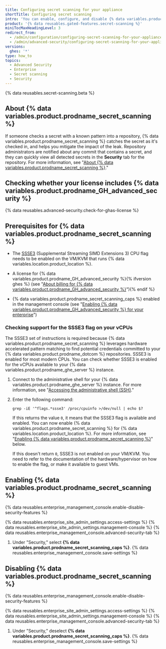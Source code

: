 ```yaml
---
title: Configuring secret scanning for your appliance
shortTitle: Configuring secret scanning
intro: 'You can enable, configure, and disable {% data variables.product.prodname_secret_scanning %} for {% data variables.location.product_location %}. {% data variables.product.prodname_secret_scanning_caps %} allows users to scan code for accidentally committed secrets.'
product: '{% data reusables.gated-features.secret-scanning %}'
miniTocMaxHeadingLevel: 3
redirect_from:
  - /admin/configuration/configuring-secret-scanning-for-your-appliance
  - /admin/advanced-security/configuring-secret-scanning-for-your-appliance
versions:
  ghes: '*'
type: how_to
topics:
  - Advanced Security
  - Enterprise
  - Secret scanning
  - Security
---
```


{% data reusables.secret-scanning.beta %}

## About {% data variables.product.prodname_secret_scanning %}

If someone checks a secret with a known pattern into a repository, {% data variables.product.prodname_secret_scanning %} catches the secret as it's checked in, and helps you mitigate the impact of the leak. Repository administrators are notified about any commit that contains a secret, and they can quickly view all detected secrets in the **Security** tab for the repository. For more information, see "[About {% data variables.product.prodname_secret_scanning %}](/code-security/secret-scanning/about-secret-scanning)."

## Checking whether your license includes {% data variables.product.prodname_GH_advanced_security %}

{% data reusables.advanced-security.check-for-ghas-license %}

## Prerequisites for {% data variables.product.prodname_secret_scanning %}

- The [SSSE3](https://www.intel.com/content/dam/www/public/us/en/documents/manuals/64-ia-32-architectures-optimization-manual.pdf#G3.1106470) (Supplemental Streaming SIMD Extensions 3) CPU flag needs to be enabled on the VM/KVM that runs {% data variables.location.product_location %}.

- A license for {% data variables.product.prodname_GH_advanced_security %}{% ifversion ghes %} (see "[About billing for {% data variables.product.prodname_GH_advanced_security %}](/billing/managing-billing-for-github-advanced-security/about-billing-for-github-advanced-security)"){% endif %}

- {% data variables.product.prodname_secret_scanning_caps %} enabled in the management console (see "[Enabling {% data variables.product.prodname_GH_advanced_security %} for your enterprise](/admin/advanced-security/enabling-github-advanced-security-for-your-enterprise)")

### Checking support for the SSSE3 flag on your vCPUs

The SSSE3 set of instructions is required because {% data variables.product.prodname_secret_scanning %} leverages hardware accelerated pattern matching to find potential credentials committed to your {% data variables.product.prodname_dotcom %} repositories. SSSE3 is enabled for most modern CPUs. You can check whether SSSE3 is enabled for the vCPUs available to your {% data variables.product.prodname_ghe_server %} instance.

1. Connect to the administrative shell for your {% data variables.product.prodname_ghe_server %} instance. For more information, see "[Accessing the administrative shell (SSH)](/admin/configuration/accessing-the-administrative-shell-ssh)."
2. Enter the following command:

   ```shell
   grep -iE '^flags.*ssse3' /proc/cpuinfo >/dev/null | echo $?
   ```

   If this returns the value `0`, it means that the SSSE3 flag is available and enabled. You can now enable {% data variables.product.prodname_secret_scanning %} for {% data variables.location.product_location %}. For more information, see "[Enabling {% data variables.product.prodname_secret_scanning %}](#enabling-secret-scanning)" below.

   If this doesn't return `0`, SSSE3 is not enabled on your VM/KVM. You need to refer to the documentation of the hardware/hypervisor on how to enable the flag, or make it available to guest VMs.

## Enabling {% data variables.product.prodname_secret_scanning %}

{% data reusables.enterprise_management_console.enable-disable-security-features %}

{% data reusables.enterprise_site_admin_settings.access-settings %}
{% data reusables.enterprise_site_admin_settings.management-console %}
{% data reusables.enterprise_management_console.advanced-security-tab %}
1. Under "Security," select **{% data variables.product.prodname_secret_scanning_caps %}**.
{% data reusables.enterprise_management_console.save-settings %}

## Disabling {% data variables.product.prodname_secret_scanning %}

{% data reusables.enterprise_management_console.enable-disable-security-features %}

{% data reusables.enterprise_site_admin_settings.access-settings %}
{% data reusables.enterprise_site_admin_settings.management-console %}
{% data reusables.enterprise_management_console.advanced-security-tab %}
1. Under "Security," deselect **{% data variables.product.prodname_secret_scanning_caps %}**.
{% data reusables.enterprise_management_console.save-settings %}
